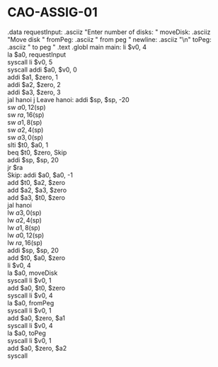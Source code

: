 # CAO-ASSIG-01
.data
requestInput: .asciiz "Enter number of disks: "
moveDisk:     .asciiz "Move disk "
fromPeg:      .asciiz " from peg "
newline:      .asciiz "\n"
toPeg:        .asciiz " to peg "
.text
.globl main
main:
       li $v0, 4              
       la $a0, requestInput   
       syscall
       li $v0, 5              
       syscall
       addi $a0, $v0,   0     
       addi $a1, $zero, 1     
       addi $a2, $zero, 2     
       addi $a3, $zero, 3         
       jal  hanoi
       j    Leave
hanoi: addi $sp, $sp, -20            
       sw   $a0, 12($sp)      
       sw   $ra, 16($sp)      
       sw   $a1, 8($sp)       
       sw   $a2, 4($sp)       
       sw   $a3, 0($sp)      
       slti $t0, $a0,   1     
       beq  $t0, $zero, Skip  
       addi $sp, $sp,   20    
       jr   $ra  
Skip:  addi $a0, $a0, -1      
       add  $t0, $a2, $zero   
       add  $a2, $a3, $zero   
       add  $a3, $t0, $zero   
       jal  hanoi                    
       lw   $a3, 0($sp)       
       lw   $a2, 4($sp)       
       lw   $a1, 8($sp)       
       lw   $a0, 12($sp)      
       lw   $ra, 16($sp)      
       addi $sp, $sp, 20      
       add  $t0, $a0, $zero   
       li   $v0, 4            
       la   $a0, moveDisk     
       syscall
       li   $v0, 1            
       add  $a0, $t0, $zero   
       syscall
       li   $v0, 4            
       la   $a0, fromPeg      	
       syscall
       li   $v0, 1            
       add  $a0, $zero, $a1   
       syscall
       li   $v0, 4            
       la   $a0, toPeg        
       syscall
       li   $v0, 1            
       add  $a0, $zero, $a2   
       syscall
